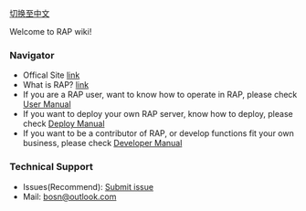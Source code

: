 [切换至中文](home_cn)

Welcome to RAP wiki!

### Navigator
* Offical Site [link](http://thx.github.io/RAP)
* What is RAP? [link](about)
* If you are a RAP user, want to know how to operate in RAP, please check [User Manual](user_manual)
* If you want to deploy your own RAP server, know how to deploy, please check [Deploy Manual](deploy_manual)
* If you want to be a contributor of RAP, or develop functions fit your own business, please check [Developer Manual](dev_manual)

### Technical Support
* Issues(Recommend): [Submit issue](https://github.com/thx/RAP/issues)
* Mail: [bosn@outlook.com](mailto:bosn@outlook.com)
